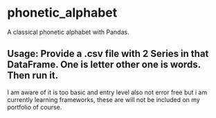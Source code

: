 # phonetic_alphabet
A classical phonetic alphabet with Pandas.

Usage:
Provide a .csv file with 2 Series in that DataFrame. One is letter other one is words.
Then run it.
--
I am aware of it is too basic and entry level also not error free but i am currently learning frameworks, these are will not be included on my portfolio of course.
